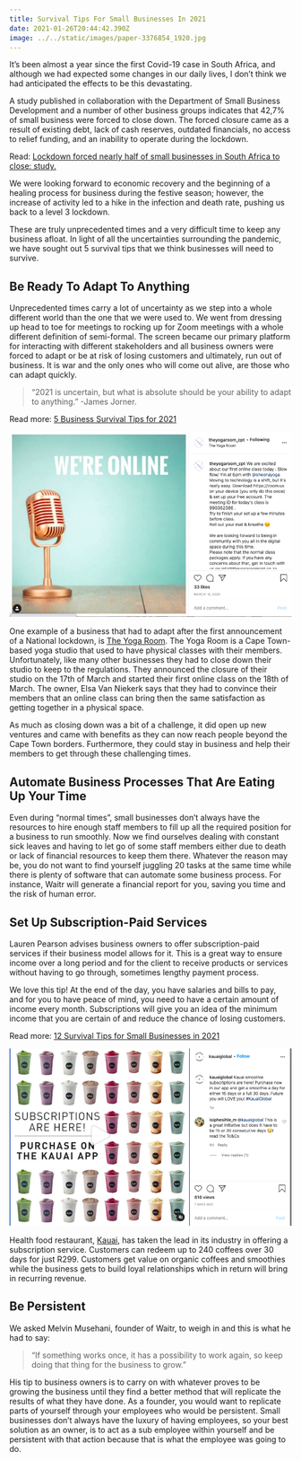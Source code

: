 ```yaml
---
title: Survival Tips For Small Businesses In 2021
date: 2021-01-26T20:44:42.390Z
image: ../../static/images/paper-3376854_1920.jpg
---
```

It’s been almost a year since the first Covid-19 case in South Africa, and although we had expected some changes in our daily lives, I don’t think we had anticipated the effects to be this devastating.

A study published in collaboration with the Department of Small Business Development and a number of other business groups indicates that 42,7% of small business were forced to close down. The forced closure came as a result of existing debt, lack of cash reserves, outdated financials, no access to relief funding, and an inability to operate during the lockdown.

Read: [Lockdown forced nearly half of small businesses in South Africa to close: study.](https://businesstech.co.za/news/business/455100/lockdown-forced-nearly-half-of-small-businesses-in-south-africa-to-close-study/)

We were looking forward to economic recovery and the beginning of a healing process for business during the festive season; however, the increase of activity led to a hike in the infection and death rate, pushing us back to a level 3 lockdown.

These are truly unprecedented times and a very difficult time to keep any business afloat. In light of all the uncertainties surrounding the pandemic, we have sought out 5 survival tips that we think businesses will need to survive.

## Be Ready To Adapt To Anything

Unprecedented times carry a lot of uncertainty as we step into a whole different world than the one that we were used to. We went from dressing up head to toe for meetings to rocking up for Zoom meetings with a whole different definition of semi-formal. The screen became our primary platform for interacting with different stakeholders and all business owners were forced to adapt or be at risk of losing customers and ultimately, run out of business. It is war and the only ones who will come out alive, are those who can adapt quickly.

> “2021 is uncertain, but what is absolute should be your ability to adapt to anything.” -James Jorner.

Read more: [5 Business Survival Tips for 2021](https://www.entrepreneur.com/article/362611)

![The Yoga Room Cape Town Online ](../../static/images/screenshot-2021-01-26-at-23.02.26.png "The Yoga Room Cape Town - Online Service Announcement")

One example of a business that had to adapt after the first announcement of a National lockdown, is [The Yoga Room](https://www.theyogaroomcpt.co.za/). The Yoga Room is a Cape Town-based yoga studio that used to have physical classes with their members. Unfortunately, like many other businesses they had to close down their studio to keep to the regulations. They announced the closure of their studio on the 17th of March and started their first online class on the 18th of March. The owner, Elsa Van Niekerk says that they had to convince their members that an online class can bring then the same satisfaction as getting together in a physical space.

As much as closing down was a bit of a challenge, it did open up new ventures and came with benefits as they can now reach people beyond the Cape Town borders. Furthermore, they could stay in business and help their members to get through these challenging times.

## Automate Business Processes That Are Eating Up Your Time

Even during “normal times”, small businesses don’t always have the resources to hire enough staff members to fill up all the required position for a business to run smoothly. Now we find ourselves dealing with constant sick leaves and having to let go of some staff members either due to death or lack of financial resources to keep them there. Whatever the reason may be, you do not want to find yourself juggling 20 tasks at the same time while there is plenty of software that can automate some business process. For instance, Waitr will generate a financial report for you, saving you time and the risk of human error.

## Set Up Subscription-Paid Services

Lauren Pearson advises business owners to offer subscription-paid services if their business model allows for it. This is a great way to ensure income over a long period and for the client to receive products or services without having to go through, sometimes lengthy payment process.

We love this tip! At the end of the day, you have salaries and bills to pay, and for you to have peace of mind, you need to have a certain amount of income every month. Subscriptions will give you an idea of the minimum income that you are certain of and reduce the chance of losing customers.

Read more: [12 Survival Tips for Small Businesses in 2021](https://www.sage.com/en-us/blog/top-12-survival-tips-small-businesses/)

![Kauai Subscriptions](../../static/images/screenshot-2021-01-26-at-23.06.41.png "Kauai Subscriptions")

Health food restaurant, [Kauai,](https://www.instagram.com/p/CKOIX8jH9x2/) has taken the lead in its industry in offering a subscription service. Customers can redeem up to 240 coffees over 30 days for just R299. Customers get value on organic coffees and smoothies while the business gets to build loyal relationships which in return will bring in recurring revenue.

## Be Persistent

We asked Melvin Musehani, founder of Waitr, to weigh in and this is what he had to say:

> “If something works once, it has a possibility to work again, so keep doing that thing for the business to grow.”

His tip to business owners is to carry on with whatever proves to be growing the business until they find a better method that will replicate the results of what they have done. As a founder, you would want to replicate parts of yourself through your employees who would be persistent. Small businesses don’t always have the luxury of having employees, so your best solution as an owner, is to act as a sub employee within yourself and be persistent with that action because that is what the employee was going to do.